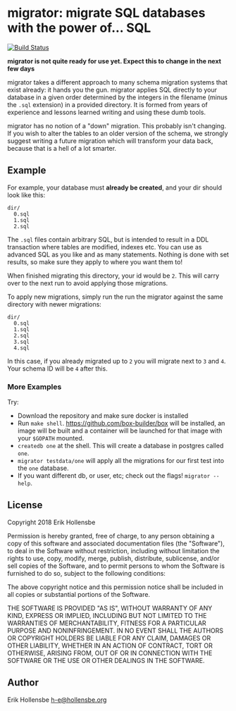 # migrator: migrate SQL databases with the power of... SQL

[![Build Status](https://travis-ci.org/erikh/migrator.svg?branch=master)](https://travis-ci.org/erikh/migrator)<Paste>

**migrator is not quite ready for use yet. Expect this to change in the next few days**

migrator takes a different approach to many schema migration systems that exist
already: it hands you the gun. migrator applies SQL directly to your database
in a given order determined by the integers in the filename (minus the `.sql` 
extension) in a provided directory. It is formed from years of experience and
lessons learned writing and using these dumb tools.

migrator has no notion of a "down" migration. This probably isn't changing. If
you wish to alter the tables to an older version of the schema, we strongly
suggest writing a future migration which will transform your data back, because
that is a hell of a lot smarter.

## Example

For example, your database must **already be created**, and your dir should
look like this:

```
dir/
  0.sql
  1.sql
  2.sql
```

The `.sql` files contain arbitrary SQL, but is intended to result in a DDL
transaction where tables are modified, indexes etc. You can use as advanced SQL
as you like and as many statements. Nothing is done with set results, so make
sure they apply to where you want them to!

When finished migrating this directory, your id would be `2`. This will carry
over to the next run to avoid applying those migrations.

To apply new migrations, simply run the run the migrator against the same
directory with newer migrations:

```
dir/
  0.sql
  1.sql
  2.sql
  3.sql
  4.sql
```

In this case, if you already migrated up to `2` you will migrate next to `3`
and `4`. Your schema ID will be `4` after this.

### More Examples

Try:

* Download the repository and make sure docker is installed
* Run `make shell`. https://github.com/box-builder/box will be installed, an
  image will be built and a container will be launched for that image with your
  `$GOPATH` mounted.
* `createdb one` at the shell. This will create a database in postgres called
  `one`.
* `migrator testdata/one` will apply all the migrations for our first test into
  the `one` database.
* If you want different db, or user, etc; check out the flags! `migrator
  --help`.

## License

Copyright 2018 Erik Hollensbe

Permission is hereby granted, free of charge, to any person obtaining a copy of
this software and associated documentation files (the "Software"), to deal in
the Software without restriction, including without limitation the rights to
use, copy, modify, merge, publish, distribute, sublicense, and/or sell copies
of the Software, and to permit persons to whom the Software is furnished to do
so, subject to the following conditions:

The above copyright notice and this permission notice shall be included in all
copies or substantial portions of the Software.

THE SOFTWARE IS PROVIDED "AS IS", WITHOUT WARRANTY OF ANY KIND, EXPRESS OR
IMPLIED, INCLUDING BUT NOT LIMITED TO THE WARRANTIES OF MERCHANTABILITY,
FITNESS FOR A PARTICULAR PURPOSE AND NONINFRINGEMENT. IN NO EVENT SHALL THE
AUTHORS OR COPYRIGHT HOLDERS BE LIABLE FOR ANY CLAIM, DAMAGES OR OTHER
LIABILITY, WHETHER IN AN ACTION OF CONTRACT, TORT OR OTHERWISE, ARISING FROM,
OUT OF OR IN CONNECTION WITH THE SOFTWARE OR THE USE OR OTHER DEALINGS IN THE
SOFTWARE.

## Author

Erik Hollensbe <h-e@hollensbe.org>
